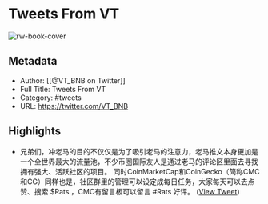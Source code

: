 # Tweets From VT

![rw-book-cover](https://pbs.twimg.com/profile_images/1744339661097754624/DvEEyUCP.jpg)

## Metadata
- Author: [[@VT_BNB on Twitter]]
- Full Title: Tweets From VT
- Category: #tweets
- URL: https://twitter.com/VT_BNB

## Highlights
- 兄弟们，冲老马的目的不仅仅是为了吸引老马的注意力，老马推文本身更加是一个全世界最大的流量池，不少币圈国际友人是通过老马的评论区里面去寻找拥有强大、活跃社区的项目。
  同时CoinMarketCap和CoinGecko（简称CMC和CG）同样也是，社区群里的管理可以设定成每日任务，大家每天可以去点赞、搜索 $Rats ，CMC有留言板可以留言 #Rats 好评。 ([View Tweet](https://twitter.com/VT_BNB/status/1742413036709925333))
